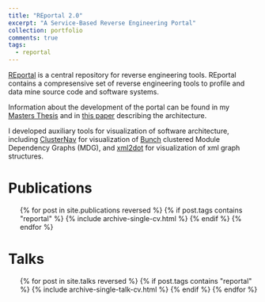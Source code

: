 ```yaml
---
title: "REportal 2.0"
excerpt: "A Service-Based Reverse Engineering Portal"
collection: portfolio
comments: true
tags:
  - reportal
---
```


[REportal](https://reportal.cs.drexel.edu) is a central repository for reverse engineering tools.	REportal contains a compresensive set of reverse engineering tools to profile and data mine source code and software systems.

Information about the development of the portal can be found in my [Masters Thesis](/publication/msthesis) and in [this paper](/publication/icpc2008) describing the architecture. 

I developed auxiliary tools for visualization of software architecture, including [ClusterNav](/portfolio/clusternav/) for visualization of [Bunch](https://www.cs.drexel.edu/~spiros/bunch/) clustered Module Dependency Graphs (MDG), and [xml2dot](/portfolio/xml2dot/) for visualization of xml graph structures.  

# Publications
<ul>{% for post in site.publications reversed %}
  {% if post.tags contains "reportal" %}
    {% include archive-single-cv.html %}
  {% endif %}
{% endfor %}</ul>

# Talks
<ul>{% for post in site.talks reversed %}
  {% if post.tags contains "reportal" %}
    {% include archive-single-talk-cv.html %}
  {% endif %}
{% endfor %}</ul>